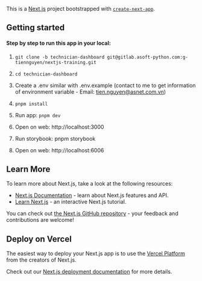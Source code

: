 This is a [Next.js](https://nextjs.org/) project bootstrapped with [`create-next-app`](https://github.com/vercel/next.js/tree/canary/packages/create-next-app).

## Getting started

#### Step by step to run this app in your local:

1. `git clone -b technician-dashboard git@gitlab.asoft-python.com:g-tiennguyen/nextjs-training.git`

2. `cd technician-dashboard`

3. Create a .env similar with .env.example (contact to me to get information of environment variable - Email: tien.nguyen@asnet.com.vn)

3. `pnpm install`

4. Run app: `pnpm dev`

5. Open on web: http://localhost:3000

6. Run storybook: pnpm storybook

7. Open on web: http://localhost:6006

## Learn More

To learn more about Next.js, take a look at the following resources:

- [Next.js Documentation](https://nextjs.org/docs) - learn about Next.js features and API.
- [Learn Next.js](https://nextjs.org/learn) - an interactive Next.js tutorial.

You can check out [the Next.js GitHub repository](https://github.com/vercel/next.js/) - your feedback and contributions are welcome!

## Deploy on Vercel

The easiest way to deploy your Next.js app is to use the [Vercel Platform](https://vercel.com/new?utm_medium=default-template&filter=next.js&utm_source=create-next-app&utm_campaign=create-next-app-readme) from the creators of Next.js.

Check out our [Next.js deployment documentation](https://nextjs.org/docs/deployment) for more details.
